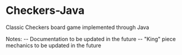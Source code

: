 # Checkers-Java
Classic Checkers board game implemented through Java

Notes:
-- Documentation to be updated in the future
-- "King" piece mechanics to be updated in the future
